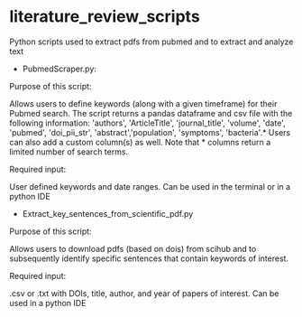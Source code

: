 # literature_review_scripts
Python scripts used to extract pdfs from pubmed and to extract and analyze text 

* PubmedScraper.py:

Purpose of this script:

Allows users to define keywords (along with a given timeframe) for their Pubmed search. The script returns a pandas dataframe and csv file with the following information: 'authors', 'ArticleTitle', 'journal_title', 'volume', 'date', 'pubmed', 'doi_pii_str', 'abstract','population', 'symptoms', 'bacteria'.* Users can also add a custom column(s) as well. Note that * columns return a limited number of search terms.

Required input:

User defined keywords and date ranges. Can be used in the terminal or in a python IDE

* Extract_key_sentences_from_scientific_pdf.py

Purpose of this script:

Allows users to download pdfs (based on dois) from scihub and to subsequently identify specific sentences that contain keywords of interest.

Required input:

.csv or .txt with DOIs, title, author, and year of papers of interest. Can be used in a python IDE
